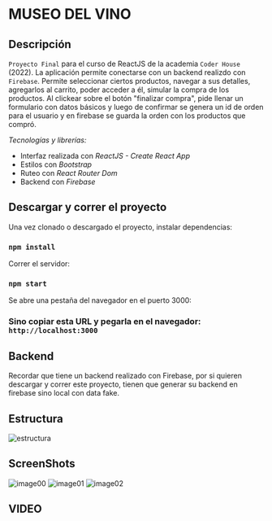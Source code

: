 # MUSEO DEL VINO

## Descripción

`Proyecto Final` para el curso de ReactJS de la academia `Coder House` (2022).
La aplicación permite conectarse con un backend realizdo con `Firebase`.
Permite seleccionar ciertos productos, navegar a sus detalles, agregarlos al carrito, poder acceder a él, simular la compra de los productos.
Al clickear sobre el botón "finalizar compra", pide llenar un formulario con datos básicos y luego de confirmar
se genera un id de orden para el usuario y en firebase se guarda la orden con los productos que compró.

*Tecnologías y librerías:*

- Interfaz realizada con *ReactJS - Create React App*
- Estilos con *Bootstrap*
- Ruteo con *React Router Dom*
- Backend con *Firebase*

## Descargar y correr el proyecto

Una vez clonado o descargado el proyecto, instalar dependencias:

### `npm install`

Correr el servidor:

### `npm start`

Se abre una pestaña del navegador en el puerto 3000:

### Sino copiar esta URL y pegarla en el navegador: `http://localhost:3000`

## Backend

Recordar que tiene un backend realizado con Firebase, por si quieren descargar y correr este proyecto, tienen que generar su backend en firebase sino local con data fake.

## Estructura

![estructura](https://firebasestorage.googleapis.com/v0/b/ecommercemdv-ae19f.appspot.com/o/ESTRUCTURA.png?alt=media&token=1e8a003b-595a-4135-85e3-cfddd8c69f7f)

## ScreenShots

![image00](https://firebasestorage.googleapis.com/v0/b/ecommercemdv-ae19f.appspot.com/o/detalleProducto.png?alt=media&token=6b59ad8f-cf08-47b7-85ed-e721c6dad052)
![image01](https://firebasestorage.googleapis.com/v0/b/ecommercemdv-ae19f.appspot.com/o/comprando.png?alt=media&token=2c4a8c68-1c69-4953-9ff1-0694f2577034)
![image02](https://firebasestorage.googleapis.com/v0/b/ecommercemdv-ae19f.appspot.com/o/orden.png?alt=media&token=be102f06-8659-48dc-a073-b41a2bfcbd9a)

## VIDEO
